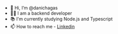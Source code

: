 - 👋 Hi, I’m @danichagas
- 👨‍💻 I am a backend developer
- 📚 I'm currently studying Node.js and Typescript
- 📫 How to reach me - [Linkedin]( https://www.linkedin.com/in/danichagasdev/)
